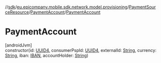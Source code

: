 //[sdk](../../../../index.md)/[eu.epicompany.mobile.sdk.network.model.provisioning](../../index.md)/[PaymentSourceResource](../index.md)/[PaymentAccount](index.md)/[PaymentAccount](-payment-account.md)

# PaymentAccount

[androidJvm]\
constructor(id: [UUID4](../../../eu.epicompany.mobile.android.datatypes/index.md#229649042%2FClasslikes%2F462465411), consumerPspId: [UUID4](../../../eu.epicompany.mobile.android.datatypes/index.md#229649042%2FClasslikes%2F462465411), externalId: [String](https://kotlinlang.org/api/latest/jvm/stdlib/kotlin/-string/index.html), currency: [String](https://kotlinlang.org/api/latest/jvm/stdlib/kotlin/-string/index.html), iban: [IBAN](../../../eu.epicompany.mobile.android.datatypes/-i-b-a-n/index.md), accountHolder: [String](https://kotlinlang.org/api/latest/jvm/stdlib/kotlin/-string/index.html))
